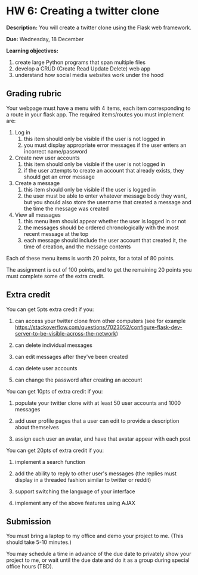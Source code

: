 # HW 6: Creating a twitter clone

**Description:** 
You will create a twitter clone using the Flask web framework.

**Due:** 
Wednesday, 18 December

**Learning objectives:**

1. create large Python programs that span multiple files
1. develop a CRUD (Create Read Update Delete) web app
1. understand how social media websites work under the hood

## Grading rubric

Your webpage must have a menu with 4 items, each item corresponding to a route in your flask app.
The required items/routes you must implement are:

1. Log in 
    1. this item should only be visible if the user is not logged in
    1. you must display appropriate error messages if the user enters an incorrect name/password
1. Create new user accounts
    1. this item should only be visible if the user is not logged in
    1. if the user attempts to create an account that already exists, they should get an error message 
1. Create a message
    1. this item should only be visible if the user is logged in
    1. the user must be able to enter whatever message body they want, but you should also store the username that created a message and the time the message was created
1. View all messages 
    1. this menu item should appear whether the user is logged in or not
    1. the messages should be ordered chronologically with the most recent message at the top
    1. each message should include the user account that created it, the time of creation, and the message contents

Each of these menu items is worth 20 points, for a total of 80 points.

The assignment is out of 100 points, and to get the remaining 20 points you must complete some of the extra credit.

## Extra credit

You can get 5pts extra credit if you:

1. can access your twitter clone from other computers (see for example https://stackoverflow.com/questions/7023052/configure-flask-dev-server-to-be-visible-across-the-network)

1. can delete individual messages

1. can edit messages after they've been created

1. can delete user accounts

1. can change the password after creating an account

You can get 10pts of extra credit if you:

1. populate your twitter clone with at least 50 user accounts and 1000 messages

1. add user profile pages that a user can edit to provide a description about themselves

1. assign each user an avatar, and have that avatar appear with each post

You can get 20pts of extra credit if you:

1. implement a search function

1. add the ability to reply to other user's messages (the replies must display in a threaded fashion similar to twitter or reddit)

1. support switching the language of your interface

1. implement any of the above features using AJAX

<!--1. use SQLite3 instead of JSON to store-->

## Submission

You must bring a laptop to my office and demo your project to me.
(This should take 5-10 minutes.)

You may schedule a time in advance of the due date to privately show your project to me,
or wait until the due date and do it as a group during special office hours (TBD).
